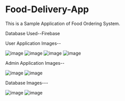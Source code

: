 # Food-Delivery-App

This is a Sample Application of Food Ordering System.

Database Used--Firebase

User Application Images--

![image](https://user-images.githubusercontent.com/108078148/206901468-72a0a1f8-3608-4436-a99f-9d61118c0e65.png)
![image](https://user-images.githubusercontent.com/108078148/206901515-5376a9dd-1e9f-434f-bb3f-11f46a40b30a.png)
![image](https://user-images.githubusercontent.com/108078148/206901136-b4ad3982-9eee-4d07-b991-ce2feef93e2f.png)
![image](https://user-images.githubusercontent.com/108078148/206901142-c9b494ab-8741-4df0-a7cb-5b80154339de.png)

Admin Application Images--

![image](https://user-images.githubusercontent.com/108078148/206901161-090c8e38-2679-40e7-80e5-8cc20acaa23c.png)
![image](https://user-images.githubusercontent.com/108078148/206901170-f0bb66c5-447f-45b4-93a3-8094283daa5e.png)

Database Images---

![image](https://user-images.githubusercontent.com/108078148/206901287-0ed6dd30-78ed-425f-bf14-d501fa5f0105.png)
![image](https://user-images.githubusercontent.com/108078148/206901409-1c66d111-14d2-48c9-ad15-642aace8b100.png)


